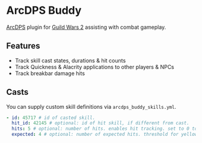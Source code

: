 # ArcDPS Buddy
[ArcDPS](https://deltaconnected.com/arcdps) plugin for [Guild Wars 2](https://guildwars2.com) assisting with combat gameplay.

## Features
- Track skill cast states, durations & hit counts
- Track Quickness & Alacrity applications to other players & NPCs
- Track breakbar damage hits

## Casts
You can supply custom skill definitions via `arcdps_buddy_skills.yml`.

```yml
- id: 45717 # id of casted skill.
  hit_id: 42145 # optional: id of hit skill, if different from cast.
  hits: 5 # optional: number of hits. enables hit tracking. set to 0 to track with unknown hits.
  expected: 4 # optional: number of expected hits. threshold for yellow color. defaults to >= half hits.
```
